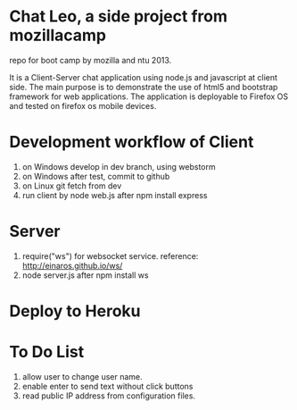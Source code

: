 Chat Leo, a side project from mozillacamp
===========

repo for boot camp by mozilla and ntu 2013.

It is a Client-Server chat application using node.js and javascript at client side.
The main purpose is to demonstrate the use of html5 and bootstrap framework for web applications.
The application is deployable to Firefox OS and tested on firefox os mobile devices.

# Development workflow of Client
1. on Windows develop in dev branch, using webstorm
2. on Windows after test, commit to github
3. on Linux	git fetch from dev
4. run client by node web.js after npm install express

# Server
1. require("ws") for websocket service. reference: http://einaros.github.io/ws/
2. node server.js after npm install ws

# Deploy to Heroku


# To Do List

1. allow user to change user name.
2. enable enter to send text without click buttons
3. read public IP address from configuration files.
